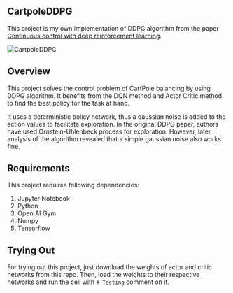 ## CartpoleDDPG

This project is my own implementation of DDPG algorithm from the paper [Continuous control with deep reinforcement learning](https://arxiv.org/pdf/1509.02971).

![CartpoleDDPG](https://user-images.githubusercontent.com/70597091/167424335-9094fcd6-f9ac-4841-bbe8-926b6f543cc5.gif)

## Overview

This project solves the control problem of CartPole balancing by using DDPG algorithm. It benefits from the DQN method and Actor Critic method to find the best policy for the task at hand. 

It uses a deterministic policy network, thus a gaussian noise is added to the action values to facilitate exploration. In the original DDPG paper, authors have used Ornstein-Uhlenbeck process for exploration. However, later analysis of the algorithm revealed that a simple gaussian noise also works fine.

## Requirements

This project requires following dependencies:
1) Jupyter Notebook
2) Python
3) Open AI Gym
4) Numpy
5) Tensorflow

## Trying Out

For trying out this project, just download the weights of actor and critic networks from this repo. Then, load the weights to their respective networks and run the cell with ```# Testing``` comment on it.
